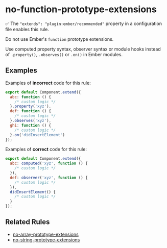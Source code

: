 # no-function-prototype-extensions

✅ The `"extends": "plugin:ember/recommended"` property in a configuration file enables this rule.

Do not use Ember's `function` prototype extensions.

Use computed property syntax, observer syntax or module hooks instead of `.property()`, `.observes()` or `.on()` in Ember modules.

## Examples

Examples of **incorrect** code for this rule:

```js
export default Component.extend({
  abc: function () {
    /* custom logic */
  }.property('xyz'),
  def: function () {
    /* custom logic */
  }.observes('xyz'),
  ghi: function () {
    /* custom logic */
  }.on('didInsertElement')
});
```

Examples of **correct** code for this rule:

```js
export default Component.extend({
  abc: computed('xyz', function () {
    /* custom logic */
  }),
  def: observer('xyz', function () {
    /* custom logic */
  }),
  didInsertElement() {
    /* custom logic */
  }
});
```

## Related Rules

* [no-array-prototype-extensions](no-array-prototype-extensions.md)
* [no-string-prototype-extensions](no-string-prototype-extensions.md)
